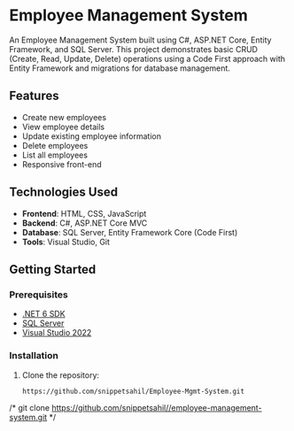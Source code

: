 # Employee Management System

An Employee Management System built using C#, ASP.NET Core, Entity Framework, and SQL Server. This project demonstrates basic CRUD (Create, Read, Update, Delete) operations using a Code First approach with Entity Framework and migrations for database management.

## Features

- Create new employees
- View employee details
- Update existing employee information
- Delete employees
- List all employees
- Responsive front-end 
## Technologies Used

- **Frontend**: HTML, CSS, JavaScript
- **Backend**: C#, ASP.NET Core MVC
- **Database**: SQL Server, Entity Framework Core (Code First)
- **Tools**: Visual Studio, Git

## Getting Started

### Prerequisites

- [.NET 6 SDK](https://dotnet.microsoft.com/download/dotnet/6.0)
- [SQL Server](https://www.microsoft.com/en-us/sql-server/sql-server-downloads)
- [Visual Studio 2022](https://visualstudio.microsoft.com/vs/)

### Installation

1. Clone the repository:

   ```bash
   https://github.com/snippetsahil/Employee-Mgmt-System.git
  /* git clone https://github.com/snippetsahil//employee-management-system.git */

